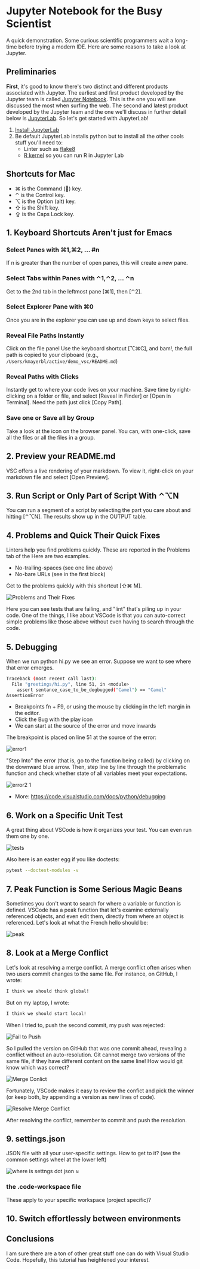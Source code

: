 # Jupyter Notebook for the Busy Scientist

A quick demonstration. Some curious scientific programmers
wait a long-time before trying a modern IDE.
Here are some reasons to take a look at Jupyter.

## Preliminaries

**First**, it's good to know there's two distinct and different products associated with Jupyter. The earliest and first product developed by the Jupyter team is called [Jupyter Notebook](https://jupyter-notebook-beginner-guide.readthedocs.io/en/latest/what_is_jupyter.html). This is the one you will see discussed the most when surfing the web. The second and latest product developed by the Jupyter team and the one we'll discuss in further detail below is [JupyterLab](https://jupyterlab.readthedocs.io/en/latest/). So let's get started with JupyterLab!

1. [Install JupyterLab](https://jupyterlab.readthedocs.io/en/latest/getting_started/installation.html) 
2. Be default JupyterLab installs python but to install all the other cools stuff you'll need to:
   - Linter such as [flake8](https://github.com/mlshapiro/jupyterlab-flake8) 
   - [R kernel](https://richpauloo.github.io/2018-05-16-Installing-the-R-kernel-in-Jupyter-Lab/) so you can run R in Jupyter Lab
   

## Shortcuts for Mac

* ⌘ is the Command () key.
* ⌃ is the Control key.
* ⌥ is the Option (alt) key.
* ⇧ is the Shift key.
* ⇪ is the Caps Lock key.

## 1. Keyboard Shortcuts Aren't just for Emacs

### Select Panes with ⌘1,⌘2, ... #n

If n is greater than the number of open panes, this will create a new pane.

### Select Tabs within Panes with ⌃1,⌃2, ... ⌃n

Get to the 2nd tab in the leftmost pane [⌘1], then [⌃2].

### Select Explorer Pane with ⌘0

Once you are in the explorer you can use up and down keys to select files.

### Reveal File Paths Instantly

Click on the file panel Use the keyboard shortcut [⌥⌘C], and bam!, the full path is copied to your clipboard (e.g., `/Users/kmayerbl/active/demo_vsc/README.md`)

### Reveal Paths with Clicks

Instantly get to where your code lives on your machine. Save time by right-clicking on a folder or file, and select [Reveal in Finder] or [Open in Terminal]. Need the path just click [Copy Path].

### Save one or Save all by Group

Take a look at the icon on the browser panel. You can, with one-click, save all the files or all the files in a group.

## 2. Preview your README.md

VSC offers a live rendering of your markdown. To view it, right-click on your markdown file and select [Open Preview].

## 3. Run Script or Only Part of Script With ⌃⌥N

You can run a segment of a script by selecting the part you care about and hitting [⌃⌥N]. The results show up in the OUTPUT table.

## 4. Problems and Quick Their Quick Fixes

Linters help you find problems quickly. These are reported in the Problems tab of the  Here are two examples. 

* No-trailing-spaces (see one line above)
* No-bare URLs (see in the first block)

Get to the problems quickly with this shortcut [⇧⌘ M].

![Problems and Their Fixes](https://user-images.githubusercontent.com/46639063/75186808-8c5f6c80-56fd-11ea-91c3-1d09b401b734.png)

Here you can see tests that are failing, and "lint" that's piling up in your code. One of the things, I like about VSCode is that
you can auto-correct simple problems like those above without even having to search through the code.

## 5. Debugging

When we run python hi.py we see an error. Suppose we want to see where that error emerges.

```bash
Traceback (most recent call last):
  File "greetings/hi.py", line 51, in <module>
    assert sentance_case_to_be_degbugged("Camel") == "Camel"
AssertionError
```

* Breakpoints fn + F9, or using the mouse by clicking in the left margin in the editor.
* Click the Bug with the play icon
* We can start at the source of the error and move inwards

The breakpoint is placed on line 51 at the source of the error:

![error1](https://user-images.githubusercontent.com/46639063/75187868-d9444280-56ff-11ea-9893-e2a2fa064875.png)

"Step Into" the error (that is, go to the function being called) by clicking on the downward blue arrow.
Then, step line by line through the problematic function and check whether state of all variables meet your expectations.

![error2 1](https://user-images.githubusercontent.com/46639063/75188401-edd50a80-5700-11ea-9836-9d400300510d.png)

* More: <https://code.visualstudio.com/docs/python/debugging>

## 6. Work on a Specific Unit Test

A great thing about VSCode is how it organizes your test. You can even run them one by one.

![tests](https://user-images.githubusercontent.com/46639063/75184229-ea3d8580-56f8-11ea-83d3-1ee87fec849c.png)

Also here is an easter egg if you like doctests:

```bash
pytest --doctest-modules -v
```

## 7. Peak Function is Some Serious Magic Beans

 Sometimes you don't want to search for where a variable or function is defined. VSCode has a peak function that let's examine externally referenced objects, and even edit them, directly from where an object is referenced. Let's look at what the French hello should be:

![peak](https://user-images.githubusercontent.com/46639063/75184186-d98d0f80-56f8-11ea-8e67-cd76626992f0.png)

## 8. Look at a Merge Conflict

Let's look at resolving a merge conflict. A merge conflict often arises when two users commit changes to the same file. For instance, on GitHub, I wrote:

```bash
I think we should think global!
```

But on my laptop, I wrote:

```bash
I think we should start local!
```

When I tried to, push the second commit, my push was rejected:

![Fail to Push](https://user-images.githubusercontent.com/46639063/75186423-b5333200-56fc-11ea-93e8-1aae785bc57c.png)

So I pulled the version on GitHub that was one commit ahead, revealing a conflict without an auto-resolution. Git cannot merge two versions of the same file, if they have different content on the same line! How would git know which was correct?

![Merge Conlict](https://user-images.githubusercontent.com/46639063/75185762-810b4180-56fb-11ea-810d-2560939496be.png)

Fortunately, VSCode makes it easy to review the confict and pick the winner (or keep both, by appending a version as new lines of code).

![Resolve Merge Conflict](https://user-images.githubusercontent.com/46639063/75185767-82d50500-56fb-11ea-8da1-4d32fddabe7c.png)

After resolving the conflict, remember to commit and push the resolution.

## 9. settings.json

JSON file with all your user-specific settings. How to get to it? (see the common settings wheel at the lower left)

![where is settngs dot json](https://user-images.githubusercontent.com/46639063/75194760-9ab58480-570d-11ea-95ed-d44fd5805197.png)
≈

### the .code-workspace file

These apply to your specific workspace (project specific)?

## 10. Switch effortlessly between environments


## Conclusions

I am sure there are a ton of other great stuff one can do with Visual Studio Code.
Hopefully, this tutorial has heightened your interest.
